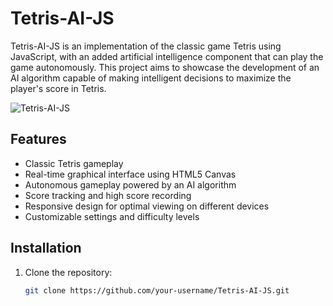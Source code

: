 # Tetris-AI-JS

Tetris-AI-JS is an implementation of the classic game Tetris using JavaScript, with an added artificial intelligence component that can play the game autonomously. This project aims to showcase the development of an AI algorithm capable of making intelligent decisions to maximize the player's score in Tetris.

![Tetris-AI-JS](https://your-image-url.com)

## Features

- Classic Tetris gameplay
- Real-time graphical interface using HTML5 Canvas
- Autonomous gameplay powered by an AI algorithm
- Score tracking and high score recording
- Responsive design for optimal viewing on different devices
- Customizable settings and difficulty levels

## Installation

1. Clone the repository:

   ```bash
   git clone https://github.com/your-username/Tetris-AI-JS.git
